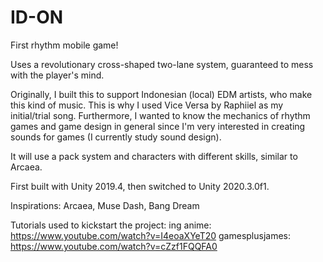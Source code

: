 # ID-ON
First rhythm mobile game!

Uses a revolutionary cross-shaped two-lane system, guaranteed to mess with the player's mind.

Originally, I built this to support Indonesian (local) EDM artists, who make this kind of music. This is why I used Vice Versa by Raphiiel as my initial/trial song. 
Furthermore, I wanted to know the mechanics of rhythm games and game design in general since I'm very interested in creating sounds for games (I currently study sound design).

It will use a pack system and characters with different skills, similar to Arcaea.

First built with Unity 2019.4, then switched to Unity 2020.3.0f1.

Inspirations:
Arcaea, Muse Dash, Bang Dream

Tutorials used to kickstart the project:
ing anime: https://www.youtube.com/watch?v=I4eoaXYeT20
gamesplusjames: https://www.youtube.com/watch?v=cZzf1FQQFA0
